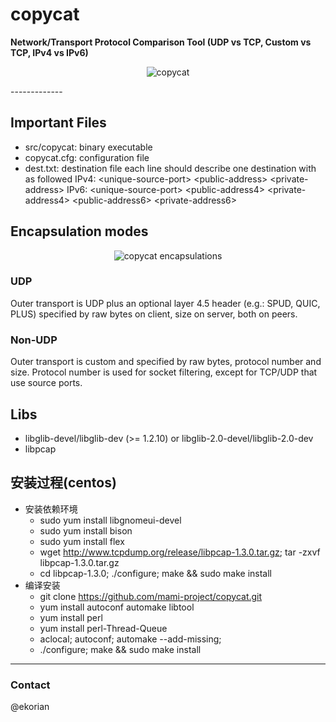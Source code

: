 # copycat

**Network/Transport Protocol Comparison Tool (UDP vs TCP, Custom vs TCP, IPv4 vs IPv6)**
<p align="center">
<img src="./fig/copycat.png" alt="copycat">
</p>
-------------

## Important Files

- src/copycat: binary executable
- copycat.cfg: configuration file
- dest.txt: destination file 
    each line should describe one destination with as followed
    IPv4:
	\<unique-source-port\> \<public-address\> \<private-address\>
    IPv6:
        \<unique-source-port\> \<public-address4\> \<private-address4\> \<public-address6\> \<private-address6\>

## Encapsulation modes

<p align="center">
<img src="./fig/copycat-protocols.png" alt="copycat encapsulations">
</p>

### UDP

Outer transport is UDP plus an optional layer 4.5 header (e.g.: SPUD, QUIC, PLUS) 
specified by raw bytes on client, size on server, both on peers.


### Non-UDP

Outer transport is custom and specified by raw bytes, protocol number
and size. Protocol number is used for socket filtering, except for TCP/UDP
that use source ports.


## Libs
- libglib-devel/libglib-dev (>= 1.2.10) or libglib-2.0-devel/libglib-2.0-dev
- libpcap


## 安装过程(centos)
- 安装依赖环境
  - sudo yum install libgnomeui-devel
  - sudo yum install bison
  - sudo yum install flex
  - wget http://www.tcpdump.org/release/libpcap-1.3.0.tar.gz; tar -zxvf libpcap-1.3.0.tar.gz
  - cd libpcap-1.3.0; ./configure; make && sudo make install
- 编译安装
  - git clone https://github.com/mami-project/copycat.git
  - yum install autoconf automake libtool
  - yum install perl
  - yum install perl-Thread-Queue
  - aclocal; autoconf; automake --add-missing;
  - ./configure; make && sudo make install



-------------
### Contact
@ekorian
